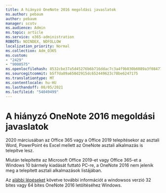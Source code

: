 ```yaml
---
title: A hiányzó OneNote 2016 megoldási javaslatok
ms.author: pebaum
author: pebaum
manager: scotv
ms.audience: Admin
ms.topic: article
ms.service: o365-administration
ROBOTS: NOINDEX, NOFOLLOW
localization_priority: Normal
ms.collection: Adm_O365
ms.custom:
- "2429"
- "9000575"
ms.openlocfilehash: 8532cbe37a5d45276b6b716ddac7c3a4f9b830b6089a3f08477150e449a0c92f
ms.sourcegitcommit: b5f7da89a650d2915dc652449623c78be6247175
ms.translationtype: MT
ms.contentlocale: hu-HU
ms.lasthandoff: 08/05/2021
ms.locfileid: "54049499"
---
```

# <a name="suggestions-for-resolving-onenote-2016-is-missing"></a>A hiányzó OneNote 2016 megoldási javaslatok

2020 márciusában az Office 365 vagy a Office 2019 telepítésekor az asztali Word, PowerPoint és Excel mellett az OneNote asztali alkalmazás is telepítve lesz.

Miután telepítette az Microsoft Office 2019-et vagy Office 365-et a Windows 10 bármely kiadását futtató PC-re, a OneNote 2016 nem jelenik meg a telepített asztali alkalmazások listájában.

Az [alábbi lépéseket](https://support.office.com/article/OneNote-2016-is-missing-after-installing-Office-2019-or-Office-365-1844ba87-7248-4bd8-a735-66a52f98e6e5) követve további információt a windowsos verzió 32 bites vagy 64 bites OneNote 2016 letöltéséhez Windows.
